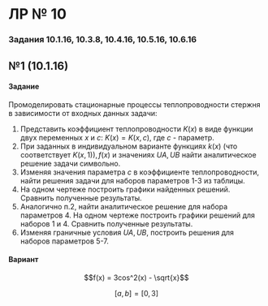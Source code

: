 # ЛР № 10

### Задания 10.1.16, 10.3.8, 10.4.16, 10.5.16, 10.6.16

## №1 (10.1.16)
#### Задание
Промоделировать стационарные процессы теплопроводности стержня в зависимости от входных данных задачи:
1. Представить коэффициент теплопроводности $K(x)$ в виде функции двух переменных $x$ и $с$: $K(x)=K(x,c)$, где $с$ - параметр.
2. При заданных в индивидуальном варианте функциях $k(x)$ (что соответствует $K(x,1)), f(x)$ и значениях $UA, UB$ найти аналитическое решение задачи символьно.
3. Изменяя значения параметра $с$ в коэффициенте теплопроводности, найти решения задачи для наборов параметров 1-3 из таблицы.
4. На одном чертеже построить графики найденных решений. Cравнить полученные результаты.
5. Аналогично п.2, найти аналитическое решение для набора параметров 4. На одном чертеже построить графики решений для наборов 1 и 4. Cравнить полученные результаты.
6. Изменяя граничные условия $UA, UB$, построить решения для наборов параметров 5-7.
#### Вариант

$$f(x) = 3cos^2(x) - \sqrt{x}$$

$$[a,b] = [0, 3]$$
